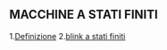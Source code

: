 
## **MACCHINE A STATI FINITI**

1.[Definizione](statifinitibase.md)
2.[blink a stati finiti](statifinitiblink.md)
